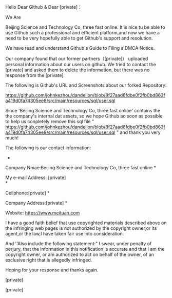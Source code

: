Hello Dear Github & Dear [private]：

We Are

Beijing Science and Technology Co, three fast online. It is nice tu be able to use Github such a professional and efficient platform,and now we have a need to be very hopefully able to get Github's support and resolution.

We have read and understand Github's Guide to Filing a DMCA Notice.

Our company found that our former partners（[private]） uploaded personal information about our users on github. We tried to contact the [private] and asked them to delete the information, but there was no response from the [private].

The following is Github's URL and Screenshots about our forked Repository:

https://github.com/johnkezhou/dandelion/blob/8f27aad6fdbe0f2fb0bd863fa419d0fa74305ee8/src/main/resources/sql/user.sql

Since 'Beijing Science and Technology Co, three fast online' contains the the company's internal dat assets, so we hope Github ao soon as possible to help us conpletely remove this sql file " https://github.com/johnkezhou/dandelion/blob/8f27aad6fdbe0f2fb0bd863fa419d0fa74305ee8/src/main/resources/sql/user.sql " and thank you very much!

The following is our contact information:

*

Company Nmae:Beijing Science and Technology Co, three fast online
*

My e-mail Address: [private]  
*

Cellphone:[private]
*

Company Address:[private]
*

Website: https://www.meituan.com

I have a good faith belief that use copyrighted materials described above on the infringing web pages is not authorized by the copyright owner,or its agent,or the law,I have taken fair use into consideration.

And ''Also include the following statement:" I swear, under penalty of perjury, that the information in this notification is accurate and that I am the copyright owner, or am authorized to act on behalf of the owner, of an exclusive right that is allegedly infringed.

Hoping for your response and thanks again.

[private]

[private]
